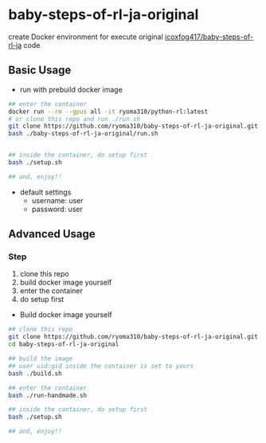 # baby-steps-of-rl-ja-original
create Docker environment for execute original [icoxfog417/baby-steps-of-rl-ja](https://github.com/icoxfog417/baby-steps-of-rl-ja) code


## Basic Usage
- run with prebuild docker image
```bash
## enter the container
docker run --rm --gpus all -it ryoma310/python-rl:latest
# or clone this repo and run ./run.sh
git clone https://github.com/ryoma310/baby-steps-of-rl-ja-original.git
bash ./baby-steps-of-rl-ja-original/run.sh


## inside the container, do setup first
bash ./setup.sh

## and, enjoy!!
```

- default settings
    - username: user
    - password: user

## Advanced Usage
### Step
1. clone this repo
2. build docker image yourself
3. enter the container
4. do setup first

- Build docker image yourself
```bash
## clone this repo
git clone https://github.com/ryoma310/baby-steps-of-rl-ja-original.git
cd baby-steps-of-rl-ja-original

## build the image
## user uid:gid inside the container is set to yours
bash ./build.sh

## enter the container 
bash ./run-handmade.sh

## inside the container, do setup first
bash ./setup.sh

## and, enjoy!!
```
